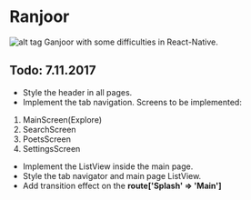 # Ranjoor
![alt tag](http://uupload.ir/files/azb_ranjoor.png)
Ganjoor with some difficulties in React-Native.


## Todo: 7.11.2017
* Style the header in all pages.
* Implement the tab navigation. Screens to be implemented:
1. MainScreen(Explore)
2. SearchScreen
3. PoetsScreen
4. SettingsScreen
* Implement the ListView inside the main page.
* Style the tab navigator and main page ListView.
* Add transition effect on the **route['Splash' => 'Main']**